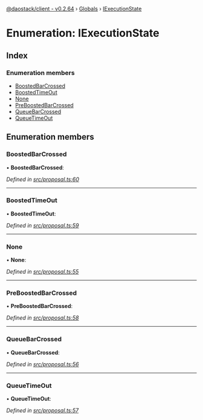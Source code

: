 [@daostack/client - v0.2.64](../README.md) › [Globals](../globals.md) › [IExecutionState](iexecutionstate.md)

# Enumeration: IExecutionState

## Index

### Enumeration members

* [BoostedBarCrossed](iexecutionstate.md#boostedbarcrossed)
* [BoostedTimeOut](iexecutionstate.md#boostedtimeout)
* [None](iexecutionstate.md#none)
* [PreBoostedBarCrossed](iexecutionstate.md#preboostedbarcrossed)
* [QueueBarCrossed](iexecutionstate.md#queuebarcrossed)
* [QueueTimeOut](iexecutionstate.md#queuetimeout)

## Enumeration members

###  BoostedBarCrossed

• **BoostedBarCrossed**:

*Defined in [src/proposal.ts:60](https://github.com/daostack/client/blob/9d69996/src/proposal.ts#L60)*

___

###  BoostedTimeOut

• **BoostedTimeOut**:

*Defined in [src/proposal.ts:59](https://github.com/daostack/client/blob/9d69996/src/proposal.ts#L59)*

___

###  None

• **None**:

*Defined in [src/proposal.ts:55](https://github.com/daostack/client/blob/9d69996/src/proposal.ts#L55)*

___

###  PreBoostedBarCrossed

• **PreBoostedBarCrossed**:

*Defined in [src/proposal.ts:58](https://github.com/daostack/client/blob/9d69996/src/proposal.ts#L58)*

___

###  QueueBarCrossed

• **QueueBarCrossed**:

*Defined in [src/proposal.ts:56](https://github.com/daostack/client/blob/9d69996/src/proposal.ts#L56)*

___

###  QueueTimeOut

• **QueueTimeOut**:

*Defined in [src/proposal.ts:57](https://github.com/daostack/client/blob/9d69996/src/proposal.ts#L57)*
